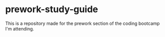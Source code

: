# prework-study-guide
This is a repository made for the prework section of the coding bootcamp I'm attending.
